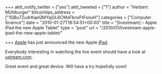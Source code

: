 +++
aktt_notify_twitter = ["yes"]
aktt_tweeted = ["1"]
author = "Herbert Mühlburger"
bitcointips_address = ["1QBu7ZudrKqeQMYajGL6CMsFbnxFtFonuH"]
categories = ["Computer Science"]
date = "2010-01-27T18:54:51+00:00"
title = "[livestream] – Apple iPad the new Apple Tablet"
type = "post"
url = "/2010/01/livestream-apple-ipad-the-new-apple-tablet/"

+++
<a title="Apple" href="http://www.apple.com" target="_blank">Apple</a> has just announced the new Apple <a href="http://en.wikipedia.org/wiki/Ipad" target="_blank">iPad</a>.

Everybody interesting in watching the live event should have a look at [ustream.com][1].

Great event and great device. Will have a try hopefully soon!

 [1]: http://www.ustream.com "http://www.ustream.com"